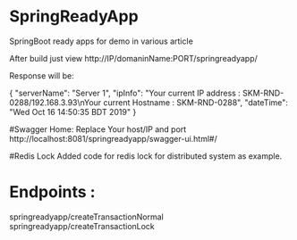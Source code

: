 # SpringReadyApp
SpringBoot ready apps for demo in various article

After build just view http://IP/domaninName:PORT/springreadyapp/

Response will be:

{
  "serverName": "Server 1",
  "ipInfo": "Your current IP address : SKM-RND-0288/192.168.3.93\nYour current Hostname : SKM-RND-0288",
  "dateTime": "Wed Oct 16 14:50:35 BDT 2019"
}

#Swagger Home:
Replace Your host/IP and port
http://localhost:8081/springreadyapp/swagger-ui.html#/

#Redis Lock
Added code for redis lock for distributed system as example.
# Endpoints : 

springreadyapp/createTransactionNormal
springreadyapp/createTransactionLock